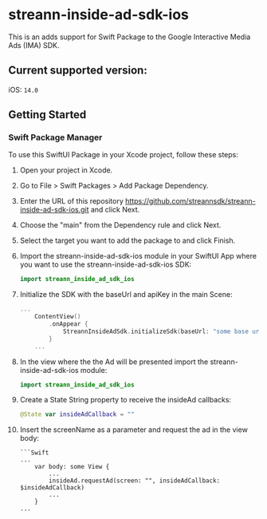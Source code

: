 # streann-inside-ad-sdk-ios

This is an adds support for Swift Package to the Google Interactive Media Ads (IMA) SDK.

## Current supported version:

iOS: `14.0`

## Getting Started

### Swift Package Manager

To use this SwiftUI Package in your Xcode project, follow these steps:

1. Open your project in Xcode.
2. Go to File > Swift Packages > Add Package Dependency.
3. Enter the URL of this repository https://github.com/streannsdk/streann-inside-ad-sdk-ios.git and click Next.
4. Choose the "main" from the Dependency rule and click Next.
5. Select the target you want to add the package to and click Finish.
6. Import the streann-inside-ad-sdk-ios module in your SwiftUI App where you want to use the streann-inside-ad-sdk-ios SDK:
    ```Swift
    import streann_inside_ad_sdk_ios
    ```
7. Initialize the SDK with the baseUrl and apiKey in the main Scene:
    ```Swift
    ...
        ContentView()
            .onAppear {
                StreannInsideAdSdk.initializeSdk(baseUrl: "some base url", apiKey: "some api key")
            }
        ...
    ```
8. In the view where the the Ad will be presented import the streann-inside-ad-sdk-ios module:
    ```Swift
    import streann_inside_ad_sdk_ios
    ```
9. Create a State String property to receive the insideAd callbacks:
    ```Swift
    @State var insideAdCallback = ""
    ```
10. Insert the screenName as a parameter and request the ad in the view body:

        ```Swift
        ...
            var body: some View {
                ...
                insideAd.requestAd(screen: "", insideAdCallback: $insideAdCallback)
                ...
            }
        ...
    ```
